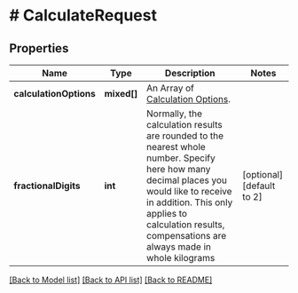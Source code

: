 # # CalculateRequest

## Properties

Name | Type | Description | Notes
------------ | ------------- | ------------- | -------------
**calculationOptions** | **mixed[]** | An Array of [Calculation Options](/resources/factors). |
**fractionalDigits** | **int** | Normally, the calculation results are rounded to the nearest whole number. Specify here how many decimal places you would like to receive in addition. This only applies to calculation results, compensations are always made in whole kilograms | [optional] [default to 2]

[[Back to Model list]](../../README.md#models) [[Back to API list]](../../README.md#endpoints) [[Back to README]](../../README.md)
